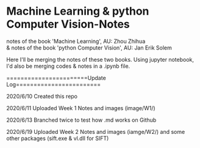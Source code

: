 # Machine Learning & python Computer Vision-Notes
notes of the book 'Machine Learning', AU: Zhou Zhihua
<br>& notes of the book 'python Computer Vision', AU: Jan Erik Solem

Here I'll be merging the notes of these two books. Using jupyter notebook, I'd also be merging codes & notes in a .ipynb file.

=======================Update Log========================

2020/6/10 Created this repo

2020/6/11 Uploaded Week 1 Notes and images (image/W1/)

2020/6/13 Branched twice to test how .md works on Github

2020/6/19 Uploaded Week 2 Notes and images (iamge/W2/) and some other packages (sift.exe & vl.dll for SIFT)

